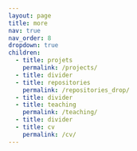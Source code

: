 ```yaml
---
layout: page
title: more
nav: true
nav_order: 8
dropdown: true
children:
  - title: projets
    permalink: /projects/
  - title: divider
  - title: repositories
    permalink: /repositories_drop/
  - title: divider
  - title: teaching
    permalink: /teaching/  
  - title: divider
  - title: cv
    permalink: /cv/  
---
```

